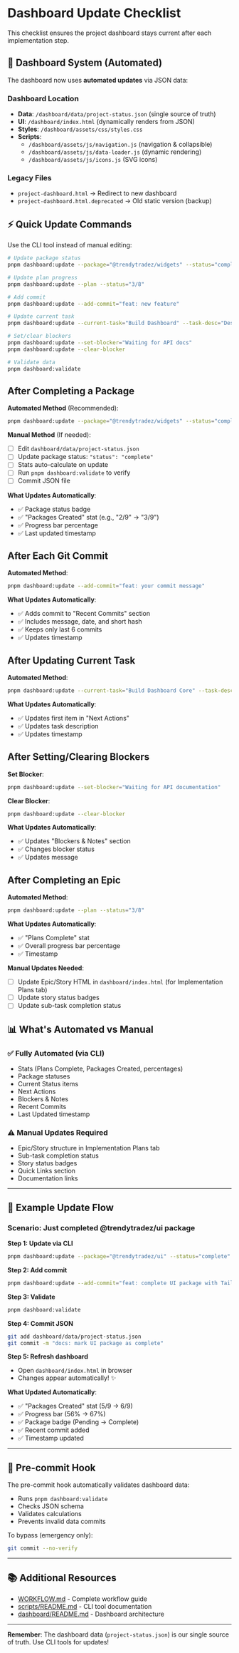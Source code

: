 # Dashboard Update Checklist

This checklist ensures the project dashboard stays current after each implementation step.

## 🚀 Dashboard System (Automated)

The dashboard now uses **automated updates** via JSON data:

### Dashboard Location
- **Data**: `/dashboard/data/project-status.json` (single source of truth)
- **UI**: `/dashboard/index.html` (dynamically renders from JSON)
- **Styles**: `/dashboard/assets/css/styles.css`
- **Scripts**: 
  - `/dashboard/assets/js/navigation.js` (navigation & collapsible)
  - `/dashboard/assets/js/data-loader.js` (dynamic rendering)
  - `/dashboard/assets/js/icons.js` (SVG icons)

### Legacy Files
- `project-dashboard.html` → Redirect to new dashboard
- `project-dashboard.html.deprecated` → Old static version (backup)

## ⚡ Quick Update Commands

Use the CLI tool instead of manual editing:

```bash
# Update package status
pnpm dashboard:update --package="@trendytradez/widgets" --status="complete"

# Update plan progress
pnpm dashboard:update --plan --status="3/8"

# Add commit
pnpm dashboard:update --add-commit="feat: new feature"

# Update current task
pnpm dashboard:update --current-task="Build Dashboard" --task-desc="Description"

# Set/clear blockers
pnpm dashboard:update --set-blocker="Waiting for API docs"
pnpm dashboard:update --clear-blocker

# Validate data
pnpm dashboard:validate
```

## After Completing a Package

**Automated Method** (Recommended):
```bash
pnpm dashboard:update --package="@trendytradez/widgets" --status="complete"
```

**Manual Method** (If needed):
- [ ] Edit `dashboard/data/project-status.json`
- [ ] Update package status: `"status": "complete"`
- [ ] Stats auto-calculate on update
- [ ] Run `pnpm dashboard:validate` to verify
- [ ] Commit JSON file

**What Updates Automatically**:
- ✅ Package status badge
- ✅ "Packages Created" stat (e.g., "2/9" → "3/9")
- ✅ Progress bar percentage
- ✅ Last updated timestamp

## After Each Git Commit

**Automated Method**:
```bash
pnpm dashboard:update --add-commit="feat: your commit message"
```

**What Updates Automatically**:
- ✅ Adds commit to "Recent Commits" section
- ✅ Includes message, date, and short hash
- ✅ Keeps only last 6 commits
- ✅ Updates timestamp

## After Updating Current Task

**Automated Method**:
```bash
pnpm dashboard:update --current-task="Build Dashboard Core" --task-desc="Create canvas layout"
```

**What Updates Automatically**:
- ✅ Updates first item in "Next Actions"
- ✅ Updates task description
- ✅ Updates timestamp

## After Setting/Clearing Blockers

**Set Blocker**:
```bash
pnpm dashboard:update --set-blocker="Waiting for API documentation"
```

**Clear Blocker**:
```bash
pnpm dashboard:update --clear-blocker
```

**What Updates Automatically**:
- ✅ Updates "Blockers & Notes" section
- ✅ Changes blocker status
- ✅ Updates message

## After Completing an Epic

**Automated Method**:
```bash
pnpm dashboard:update --plan --status="3/8"
```

**What Updates Automatically**:
- ✅ "Plans Complete" stat
- ✅ Overall progress bar percentage
- ✅ Timestamp

**Manual Updates Needed**:
- [ ] Update Epic/Story HTML in `dashboard/index.html` (for Implementation Plans tab)
- [ ] Update story status badges
- [ ] Update sub-task completion status

## 📊 What's Automated vs Manual

### ✅ Fully Automated (via CLI)
- Stats (Plans Complete, Packages Created, percentages)
- Package statuses
- Current Status items
- Next Actions
- Blockers & Notes
- Recent Commits
- Last Updated timestamp

### ⚠️ Manual Updates Required
- Epic/Story structure in Implementation Plans tab
- Sub-task completion status
- Story status badges
- Quick Links section
- Documentation links

---

## 📝 Example Update Flow

### Scenario: Just completed @trendytradez/ui package

**Step 1: Update via CLI**
```bash
pnpm dashboard:update --package="@trendytradez/ui" --status="complete"
```

**Step 2: Add commit**
```bash
pnpm dashboard:update --add-commit="feat: complete UI package with Tailwind and Tremor"
```

**Step 3: Validate**
```bash
pnpm dashboard:validate
```

**Step 4: Commit JSON**
```bash
git add dashboard/data/project-status.json
git commit -m "docs: mark UI package as complete"
```

**Step 5: Refresh dashboard**
- Open `dashboard/index.html` in browser
- Changes appear automatically! ✨

**What Updated Automatically**:
- ✅ "Packages Created" stat (5/9 → 6/9)
- ✅ Progress bar (56% → 67%)
- ✅ Package badge (Pending → Complete)
- ✅ Recent commit added
- ✅ Timestamp updated

---

## 🔄 Pre-commit Hook

The pre-commit hook automatically validates dashboard data:
- Runs `pnpm dashboard:validate`
- Checks JSON schema
- Validates calculations
- Prevents invalid data commits

To bypass (emergency only):
```bash
git commit --no-verify
```

---

## 📚 Additional Resources

- [WORKFLOW.md](./WORKFLOW.md) - Complete workflow guide
- [scripts/README.md](./scripts/README.md) - CLI tool documentation
- [dashboard/README.md](./dashboard/README.md) - Dashboard architecture

---

**Remember**: The dashboard data (`project-status.json`) is our single source of truth. Use CLI tools for updates!
